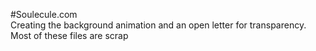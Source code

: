 #Soulecule.com  
Creating the background animation and an open letter for transparency.  
Most of these files are scrap  